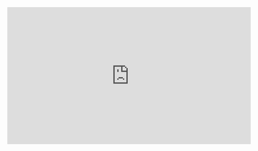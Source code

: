 

<iframe width="560" height="315" src="https://www.youtube.com/embed/qdmn-jIaIa8?si=r7-ZUcK9mQ0V1p_p" title="YouTube video player" frameborder="0" allow="accelerometer; autoplay; clipboard-write; encrypted-media; gyroscope; picture-in-picture; web-share" referrerpolicy="strict-origin-when-cross-origin" allowfullscreen></iframe>
